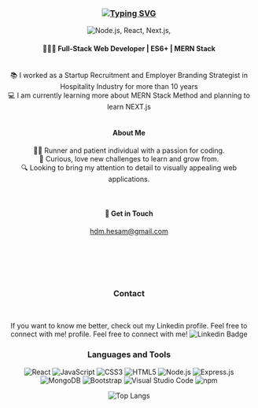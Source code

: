 ### <div align="center">[![Typing SVG](https://readme-typing-svg.demolab.com?font=Reem+Kufi&weight=500&size=27&duration=3000&pause=2000&color=FFFAFA&background=0c1117&center=true&vCenter=true&width=500&lines=Hi%2C+I'm+Hesam!+%20+Nice+to+meet+you+%F0%9F%91%8B)](https://git.io/typing-svg)</div>

<p  align="center">
 <img src="https://skillicons.dev/icons?i=javascript,mongodb,expressjs,react,nodejs" alt="Node.js, React, Next.js," />
</p>


#### <div align="center">👨🏻‍💻 Full-Stack Web Developer  |  ES6+  |  MERN Stack</div>

<br/>
<div align="center">
📚 I worked as a Startup Recruitment and Employer Branding Strategist in Hospitality Industry for more than 10 years
 <br/>
💻 I am currently learning more about MERN Stack Method and planning to learn NEXT.js
<br/>
<br/> 


#### <div> About Me</div>
<div>
  🏃🏻 Runner and patient individual with a passion for coding.<br/>
  🌱 Curious, love new challenges to learn and grow from.<br/>
  🔍 Looking to bring my attention to detail to visually appealing web applications.<br/>
  
</div>
<br/>  
<br/>

#### <div>📲 Get in Touch</div> 
<div align="center"><a href="mailto:hdm.hesam@gmail.com">hdm.hesam@gmail.com</a></div>  

<br/>
<br/> 
<br/> 
<br/> 
<br/>  

 ### Contact

 
<br/>

If you want to know me better, check out my Linkedin profile. Feel free to connect with me! profile. Feel free to connect with me! ![Linkedin Badge](https://img.shields.io/badge/-LinkedIn-blue?style=for-the-badge&logo=Linkedin&&target=_blanklogoColor=white&link=https://www.linkedin.com/in/hesamde/) 


###  Languages and Tools

 ![React](https://img.shields.io/badge/react-%2320232a.svg?style=for-the-badge&logo=react&logoColor=%2361DAFB)
 ![JavaScript](https://img.shields.io/badge/javascript-%23323330.svg?style=for-the-badge&logo=javascript&logoColor=%23F7DF1E)
 ![CSS3](https://img.shields.io/badge/css3-%231572B6.svg?style=for-the-badge&logo=css3&logoColor=white)
 ![HTML5](https://img.shields.io/badge/html5-%23E34F26.svg?style=for-the-badge&logo=html5&logoColor=white)
 ![Node.js](https://img.shields.io/badge/Node.js-339933?style=for-the-badge&logo=nodedotjs&logoColor=white)
 ![Express.js](https://img.shields.io/badge/express.js-%23404d59.svg?style=for-the-badge&logo=express&logoColor=%2361DAFB)
 ![MongoDB](https://img.shields.io/badge/MongoDB-%234ea94b.svg?style=for-the-badge&logo=mongodb&logoColor=white)
 ![Bootstrap](https://img.shields.io/badge/bootstrap-%23563D7C.svg?style=for-the-badge&logo=bootstrap&logoColor=white)
 ![Visual Studio Code](https://img.shields.io/badge/Visual%20Studio%20Code-0078d7.svg?style=for-the-badge&logo=visual-studio-code&logoColor=white)
 ![npm](https://img.shields.io/badge/npm-CB3837?style=for-the-badge&logo=npm&logoColor=white)

![Top Langs](https://github-readme-stats.vercel.app/api/top-langs/?username=hesamde&layout=compact&theme=swift&hide_border=true&bg_color=FFFFFF66)
</div>

  
